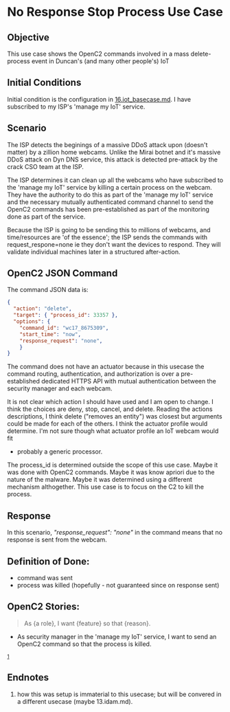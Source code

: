 # No Response Stop Process Use Case
## Objective
This use case shows the OpenC2 commands involved in a 
mass delete-process event
in Duncan's (and many other people's) IoT

## Initial Conditions

Initial condition is the configuration in [16.iot_basecase.md](./16.iot_basecase.md).
I have subscribed to my ISP's 'manage my IoT' service.

## Scenario

The ISP detects the beginings of a massive DDoS attack upon (doesn't matter)
by a zillion home webcams.
Unlike the Mirai botnet and it's massive DDoS attack on Dyn DNS service,
this attack is detected pre-attack by the crack CSO team at the ISP.

The ISP determines it can clean up all the webcams who have subscribed to
the 'manage my IoT' service by killing a certain process on the webcam.
They have the authority to do this as part of the 'manage my IoT' service
and the necessary mutually authenticated command channel to send the 
OpenC2 commands has been pre-established as part of the monitoring done 
as part of the service.

Because the ISP is going to be sending this to millions of webcams,
and time/resources are 'of the essence'; the ISP sends the commands
with request_respone=none ie they don't want the devices to respond.
They will validate individual machines later in a structured after-action.

## OpenC2 JSON Command

The command JSON data is:

```json
{
  "action": "delete",
  "target": { "process_id": 33357 },
  "options": {
    "command_id": "wc17_8675309",
    "start_time": "now",
    "response_request": "none",
    }
}
```

The command does not have an actuator because in this usecase 
the command routing, authentication, and authorization 
is over a pre-established dedicated HTTPS API 
with mutual authentication between the security manager and each webcam.

It is not clear which action I should have used and I am open to change.
I think the choices are deny, stop, cancel, and delete.
Reading the actions descriptions, I think delete ("removes an entity")
was closest but arguments could be made for each of the others.
I think the actuator profile would determine.
I'm not sure though what actuator profile an IoT webcam would fit 
- probably a generic processor.

The process_id is determined outside the scope of this use case. 
Maybe it was done with OpenC2 commands. 
Maybe it was know apriori due to the nature of the malware.
Maybe it was determined using a different mechanism althogether.
This use case is to focus on the C2 to kill the process.

## Response
In this scenario, *"response_request": "none"* in the command means
that no response is sent from the webcam.

## Definition of Done:
 * command was sent 
 * process was killed (hopefully - not guaranteed since on response sent)

## OpenC2 Stories:
> As {a role}, I want {feature} so that {reason}.
 * As security manager in the 'manage my IoT' service, I want to send an OpenC2 command so that the process is killed.

<sup>[1](#endnote1)</sup>

## Endnotes
 1. <a name="endnote1">how</a> this was setup is immaterial to this usecase; but will be convered in a different usecase (maybe 13.idam.md).
